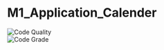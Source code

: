 # M1_Application_Calender
![Code Quality](https://api.codiga.io/project/29867/score/svg)       
![Code Grade](https://api.codiga.io/project/29867/status/svg)
